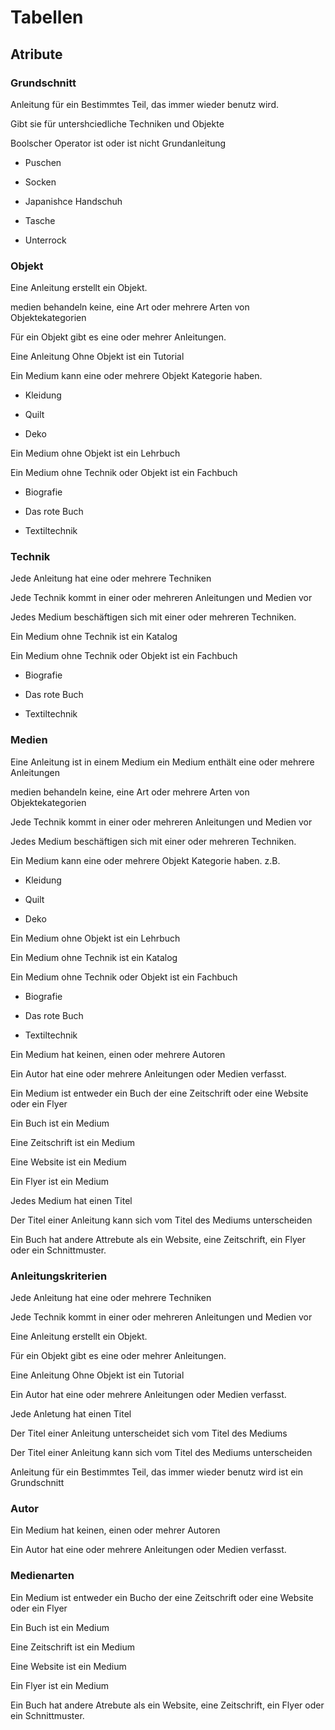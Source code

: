# Tabellen

## Atribute

### Grundschnitt

Anleitung für ein Bestimmtes Teil, das immer wieder benutz wird.

Gibt sie für untershciedliche Techniken und Objekte

Boolscher Operator ist oder ist nicht Grundanleitung

- Puschen

- Socken

- Japanishce Handschuh

- Tasche

- Unterrock

### Objekt

Eine Anleitung erstellt ein Objekt.

medien behandeln keine, eine Art oder mehrere Arten von Objektekategorien

Für ein Objekt gibt es eine oder mehrer  Anleitungen.

Eine Anleitung Ohne Objekt ist ein Tutorial

Ein Medium kann eine oder mehrere Objekt Kategorie haben.

- Kleidung 

- Quilt

- Deko

Ein Medium ohne Objekt ist ein Lehrbuch

Ein Medium ohne Technik oder Objekt ist ein Fachbuch

- Biografie

- Das rote Buch

- Textiltechnik

### Technik

Jede Anleitung hat eine oder mehrere Techniken

Jede Technik kommt in einer oder mehreren Anleitungen und Medien vor

Jedes Medium beschäftigen sich mit einer oder mehreren Techniken.

Ein Medium ohne Technik ist ein Katalog

Ein Medium ohne Technik oder Objekt ist ein Fachbuch

- Biografie

- Das rote Buch

- Textiltechnik

### Medien

Eine Anleitung ist in einem Medium ein Medium enthält eine oder mehrere Anleitungen

medien behandeln keine, eine Art oder mehrere Arten von Objektekategorien

Jede Technik kommt in einer oder mehreren Anleitungen und Medien vor

Jedes Medium beschäftigen sich mit einer oder mehreren Techniken.

Ein Medium kann eine oder mehrere Objekt Kategorie haben. z.B.

- Kleidung 

- Quilt

- Deko

Ein Medium ohne Objekt ist ein Lehrbuch

Ein Medium ohne Technik ist ein Katalog

Ein Medium ohne Technik oder Objekt ist ein Fachbuch

- Biografie

- Das rote Buch

- Textiltechnik

Ein Medium hat keinen, einen oder mehrere Autoren

Ein Autor hat eine oder mehrere Anleitungen oder Medien verfasst.

Ein Medium ist entweder ein Buch der eine Zeitschrift oder eine Website oder ein Flyer

Ein Buch ist ein Medium

Eine Zeitschrift ist ein Medium

Eine Website ist ein Medium

Ein Flyer ist ein Medium

Jedes Medium hat einen Titel

Der Titel einer Anleitung kann  sich vom Titel des Mediums unterscheiden

Ein Buch hat andere Attrebute als ein Website, eine Zeitschrift, ein Flyer oder ein Schnittmuster.

### Anleitungskriterien

Jede Anleitung hat eine oder mehrere Techniken

Jede Technik kommt in einer oder mehreren Anleitungen und Medien vor

Eine Anleitung erstellt ein Objekt.

Für ein Objekt gibt es eine oder mehrer  Anleitungen.

Eine Anleitung Ohne Objekt ist ein Tutorial

Ein Autor hat eine oder mehrere Anleitungen oder Medien verfasst.

Jede Anletung hat einen Titel

Der Titel einer Anleitung unterscheidet sich vom Titel des Mediums

Der Titel einer Anleitung kann  sich vom Titel des Mediums unterscheiden

Anleitung für ein Bestimmtes Teil, das immer wieder benutz wird ist ein Grundschnitt

### Autor

Ein Medium hat keinen, einen oder mehrer Autoren

Ein Autor hat eine oder mehrere Anleitungen oder Medien verfasst.

### Medienarten

Ein Medium ist entweder ein Bucho der eine Zeitschrift oder eine Website oder ein Flyer

Ein Buch ist ein Medium

Eine Zeitschrift ist ein Medium

Eine Website ist ein Medium

Ein Flyer ist ein Medium

Ein Buch hat andere Atrebute als ein Website, eine Zeitschrift, ein Flyer oder ein Schnittmuster.